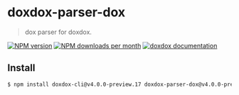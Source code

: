 # doxdox-parser-dox

> dox parser for doxdox.

[![NPM version](https://img.shields.io/npm/v/doxdox-parser-dox?style=flat-square)](https://www.npmjs.org/package/doxdox-parser-dox)
[![NPM downloads per month](https://img.shields.io/npm/dm/doxdox-parser-dox?style=flat-square)](https://www.npmjs.org/package/doxdox-parser-dox)
[![doxdox documentation](https://img.shields.io/badge/doxdox-documentation-%23E85E95?style=flat-square)](https://doxdox.org)

## Install

```bash
$ npm install doxdox-cli@v4.0.0-preview.17 doxdox-parser-dox@v4.0.0-preview.17 --save-dev
```
